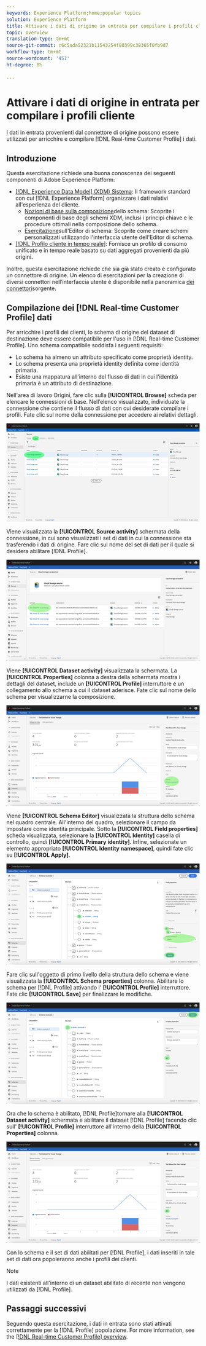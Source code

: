 ```yaml
---
keywords: Experience Platform;home;popular topics
solution: Experience Platform
title: Attivare i dati di origine in entrata per compilare i profili cliente
topic: overview
translation-type: tm+mt
source-git-commit: c6c5ada52321b11543254f80399c38365f0fb9d7
workflow-type: tm+mt
source-wordcount: '451'
ht-degree: 0%

---
```



# Attivare i dati di origine in entrata per compilare i profili cliente

I dati in entrata provenienti dal connettore di origine possono essere utilizzati per arricchire e compilare [!DNL Real-time Customer Profile] i dati.

## Introduzione

Questa esercitazione richiede una buona conoscenza dei seguenti componenti di Adobe Experience Platform:

- [[!DNL Experience Data Model] (XDM) Sistema](../../../xdm/home.md): Il framework standard con cui [!DNL Experience Platform] organizzare i dati relativi all&#39;esperienza del cliente.
   - [Nozioni di base sulla composizione](../../../xdm/schema/composition.md)dello schema: Scoprite i componenti di base degli schemi XDM, inclusi i principi chiave e le procedure ottimali nella composizione dello schema.
   - [Esercitazione](../../../xdm/tutorials/create-schema-ui.md)sull&#39;Editor di schema: Scoprite come creare schemi personalizzati utilizzando l&#39;interfaccia utente dell&#39;Editor di schema.
- [[!DNL Profilo cliente in tempo reale]](../../../profile/home.md): Fornisce un profilo di consumo unificato e in tempo reale basato su dati aggregati provenienti da più origini.

Inoltre, questa esercitazione richiede che sia già stato creato e configurato un connettore di origine.  Un elenco di esercitazioni per la creazione di diversi connettori nell’interfaccia utente è disponibile nella panoramica [dei connettori](../../home.md)sorgente.

## Compilazione dei [!DNL Real-time Customer Profile] dati

Per arricchire i profili dei clienti, lo schema di origine del dataset di destinazione deve essere compatibile per l&#39;uso in [!DNL Real-time Customer Profile]. Uno schema compatibile soddisfa i seguenti requisiti:

- Lo schema ha almeno un attributo specificato come proprietà identity.
- Lo schema presenta una proprietà identity definita come identità primaria.
- Esiste una mappatura all&#39;interno del flusso di dati in cui l&#39;identità primaria è un attributo di destinazione.

Nell&#39;area di lavoro Origini, fare clic sulla **[!UICONTROL Browse]** scheda per elencare le connessioni di base. Nell’elenco visualizzato, individuate la connessione che contiene il flusso di dati con cui desiderate compilare i profili. Fate clic sul nome della connessione per accedere ai relativi dettagli.

![](../../images/tutorials/dataflow/cloud-storage/batch/browse.png)

Viene visualizzata la **[!UICONTROL Source activity]** schermata della connessione, in cui sono visualizzati i set di dati in cui la connessione sta trasferendo i dati di origine. Fare clic sul nome del set di dati per il quale si desidera abilitare [!DNL Profile].

![](../../images/tutorials/dataflow/cloud-storage/batch/dataset-dataflow.png)

Viene **[!UICONTROL Dataset activity]** visualizzata la schermata. La **[!UICONTROL Properties]** colonna a destra della schermata mostra i dettagli del dataset, include un **[!UICONTROL Profile]** interruttore e un collegamento allo schema a cui il dataset aderisce. Fate clic sul nome dello schema per visualizzarne la composizione.

![](../../images/tutorials/dataflow/cloud-storage/batch/select-dataset-schema.png)

Viene **[!UICONTROL Schema Editor]** visualizzata la struttura dello schema nel quadro centrale. All&#39;interno del quadro, selezionare il campo da impostare come identità principale. Sotto la **[!UICONTROL Field properties]** scheda visualizzata, selezionare la **[!UICONTROL Identity]** casella di controllo, quindi **[!UICONTROL Primary identity]**. Infine, selezionate un elemento appropriato **[!UICONTROL Identity namespace]**, quindi fate clic su **[!UICONTROL Apply]**.

![](../../images/tutorials/dataflow/cloud-storage/batch/set-schema-identity.png)

Fare clic sull&#39;oggetto di primo livello della struttura dello schema e viene visualizzata la **[!UICONTROL Schema properties]** colonna. Abilitare lo schema per [!DNL Profile] attivando l&#39; **[!UICONTROL Profile]** interruttore. Fate clic **[!UICONTROL Save]** per finalizzare le modifiche.

![](../../images/tutorials/dataflow/cloud-storage/batch/enable-profile.png)

Ora che lo schema è abilitato, [!DNL Profile]tornare alla **[!UICONTROL Dataset activity]** schermata e abilitare il dataset [!DNL Profile] facendo clic sull&#39; **[!UICONTROL Profile]** interruttore all&#39;interno della **[!UICONTROL Properties]** colonna.

![](../../images/tutorials/dataflow/cloud-storage/batch/enable-dataset-profile.png)

Con lo schema e il set di dati abilitati per [!DNL Profile], i dati inseriti in tale set di dati ora popoleranno anche i profili dei clienti.

>[!NOTE]
>
>I dati esistenti all&#39;interno di un dataset abilitato di recente non vengono utilizzati da [!DNL Profile].

## Passaggi successivi

Seguendo questa esercitazione, i dati in entrata sono stati attivati correttamente per la [!DNL Profile] popolazione. For more information, see the [[!DNL Real-time Customer Profile] overview](../../../profile/home.md).